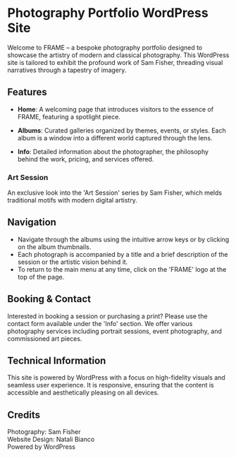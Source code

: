 # Photography Portfolio WordPress Site

Welcome to FRAME – a bespoke photography portfolio designed to showcase the artistry of modern and classical photography. This WordPress site is tailored to exhibit the profound work of Sam Fisher, threading visual narratives through a tapestry of imagery.

## Features

- **Home**: A welcoming page that introduces visitors to the essence of FRAME, featuring a spotlight piece.

- **Albums**: Curated galleries organized by themes, events, or styles. Each album is a window into a different world captured through the lens.

- **Info**: Detailed information about the photographer, the philosophy behind the work, pricing, and services offered.

### Art Session

An exclusive look into the 'Art Session' series by Sam Fisher, which melds traditional motifs with modern digital artistry.

## Navigation

- Navigate through the albums using the intuitive arrow keys or by clicking on the album thumbnails.
- Each photograph is accompanied by a title and a brief description of the session or the artistic vision behind it.
- To return to the main menu at any time, click on the 'FRAME' logo at the top of the page.

## Booking & Contact

Interested in booking a session or purchasing a print? Please use the contact form available under the 'Info' section. We offer various photography services including portrait sessions, event photography, and commissioned art pieces.

## Technical Information

This site is powered by WordPress with a focus on high-fidelity visuals and seamless user experience. It is responsive, ensuring that the content is accessible and aesthetically pleasing on all devices.

## Credits

Photography: Sam Fisher  
Website Design: Natali Bianco  
Powered by WordPress
